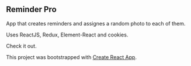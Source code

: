 ## Reminder Pro

App that creates reminders and assignes a random photo to each of them. 

Uses ReactJS, Redux, Element-React and cookies.

Check it out.

This project was bootstrapped with [Create React App](https://github.com/facebookincubator/create-react-app).
